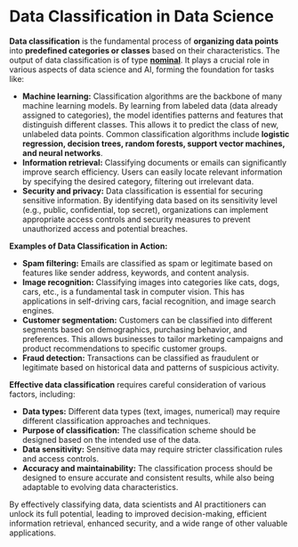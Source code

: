 # Data Classification in Data Science

**Data classification** is the fundamental process of **organizing data points** into **predefined categories or classes** based on their characteristics. The output of data classification is of type **[nominal](../types-of-data/Readme.md#2-nominal-data-categorical)**. It plays a crucial role in various aspects of data science and AI, forming the foundation for tasks like:

- **Machine learning:** Classification algorithms are the backbone of many machine learning models. By learning from labeled data (data already assigned to categories), the model identifies patterns and features that distinguish different classes. This allows it to predict the class of new, unlabeled data points. Common classification algorithms include **logistic regression, decision trees, random forests, support vector machines, and neural networks**.
- **Information retrieval:** Classifying documents or emails can significantly improve search efficiency. Users can easily locate relevant information by specifying the desired category, filtering out irrelevant data.
- **Security and privacy:** Data classification is essential for securing sensitive information. By identifying data based on its sensitivity level (e.g., public, confidential, top secret), organizations can implement appropriate access controls and security measures to prevent unauthorized access and potential breaches.

**Examples of Data Classification in Action:**

- **Spam filtering:** Emails are classified as spam or legitimate based on features like sender address, keywords, and content analysis.
- **Image recognition:** Classifying images into categories like cats, dogs, cars, etc., is a fundamental task in computer vision. This has applications in self-driving cars, facial recognition, and image search engines.
- **Customer segmentation:** Customers can be classified into different segments based on demographics, purchasing behavior, and preferences. This allows businesses to tailor marketing campaigns and product recommendations to specific customer groups.
- **Fraud detection:** Transactions can be classified as fraudulent or legitimate based on historical data and patterns of suspicious activity.

**Effective data classification** requires careful consideration of various factors, including:

- **Data types:** Different data types (text, images, numerical) may require different classification approaches and techniques.
- **Purpose of classification:** The classification scheme should be designed based on the intended use of the data.
- **Data sensitivity:** Sensitive data may require stricter classification rules and access controls.
- **Accuracy and maintainability:** The classification process should be designed to ensure accurate and consistent results, while also being adaptable to evolving data characteristics.

By effectively classifying data, data scientists and AI practitioners can unlock its full potential, leading to improved decision-making, efficient information retrieval, enhanced security, and a wide range of other valuable applications.

